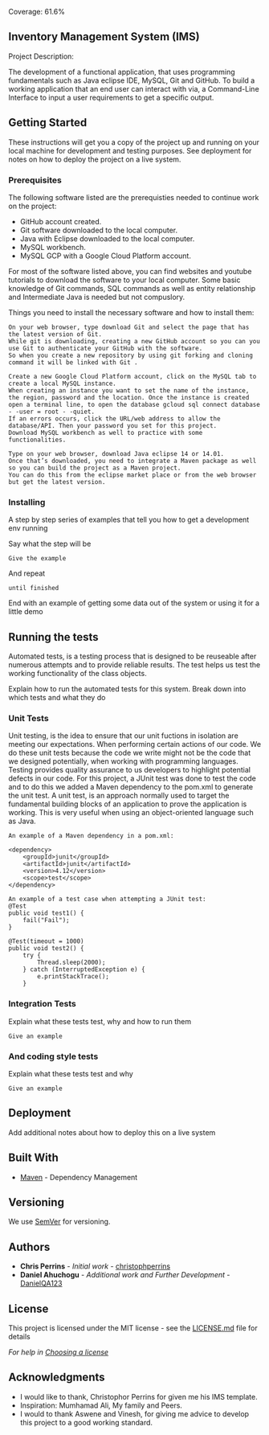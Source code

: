Coverage: 61.6%

## Inventory Management System (IMS)

Project Description:

The development of a functional application, that uses programming fundamentals such as Java eclipse IDE, MySQL, Git and GitHub. To build a working application that an end user can interact with via,
a Command-Line Interface to input a user requirements to get a specific output.

## Getting Started

These instructions will get you a copy of the project up and running on your local machine for development and testing purposes. See deployment for notes on how to deploy the project on a live system.

### Prerequisites

The following software listed are the prerequisties needed to continue work on the project: 

* GitHub account created.
* Git software downloaded to the local computer.
* Java with Eclipse downloaded to the local computer.
* MySQL workbench.
* MySQL GCP with a Google Cloud Platform account.

For most of the software listed above, you can find websites and youtube tutorials to download the software to your local computer. 
Some basic knowledge of Git commands, SQL commands as well as entity relationship and Intermediate Java is needed but not compuslory.  

Things you need to install the necessary software and how to install them:

```
On your web browser, type download Git and select the page that has the latest version of Git. 
While git is downloading, creating a new GitHub account so you can you use Git to authenticate your GitHub with the software. 
So when you create a new repository by using git forking and cloning command it will be linked with Git . 
```
```
Create a new Google Cloud Platform account, click on the MySQL tab to create a local MySQL instance. 
When creating an instance you want to set the name of the instance, the region, password and the location. Once the instance is created open a terminal line, to open the database gcloud sql connect database - -user = root - -quiet. 
If an errors occurs, click the URL/web address to allow the database/API. Then your password you set for this project.  
Download MySQL workbench as well to practice with some functionalities. 
```
```
Type on your web browser, download Java eclipse 14 or 14.01. 
Once that’s downloaded, you need to integrate a Maven package as well so you can build the project as a Maven project. 
You can do this from the eclipse market place or from the web browser but get the latest version. 
```
### Installing

A step by step series of examples that tell you how to get a development env running

Say what the step will be

```
Give the example
```

And repeat

```
until finished
```

End with an example of getting some data out of the system or using it for a little demo

## Running the tests

Automated tests, is a testing process that is designed to be reuseable after numerous attempts and to provide reliable results.
The test helps us test the working functionality of the class objects. 

Explain how to run the automated tests for this system. Break down into which tests and what they do

### Unit Tests 

Unit testing, is the idea to ensure that our unit fuctions in isolation are meeting our expectations.
When performing certain actions of our code. We do these unit tests because the code we write might not be the code that 
we designed potentially, when working with programming languages. Testing provides quality assurance to us 
developers to highlight potential defects in our code. For this project, a JUnit test was done to test the code and to do 
this we added a Maven dependency to the pom.xml to generate the unit test. A unit test, is an approach normally used to 
target the fundamental building blocks of an application to prove the application is working. This is very useful when using an 
object-oriented language such as Java. 

```
An example of a Maven dependency in a pom.xml:

<dependency>
    <groupId>junit</groupId>
    <artifactId>junit</artifactId>
    <version>4.12</version>
    <scope>test</scope>
</dependency>

```
```
An example of a test case when attempting a JUnit test: 
@Test
public void test1() {
    fail("Fail");
}

@Test(timeout = 1000)
public void test2() {
    try {
        Thread.sleep(2000);
    } catch (InterruptedException e) {
        e.printStackTrace();
    }

```
### Integration Tests 
Explain what these tests test, why and how to run them

```
Give an example
```

### And coding style tests

Explain what these tests test and why

```
Give an example
```

## Deployment

Add additional notes about how to deploy this on a live system

## Built With

* [Maven](https://maven.apache.org/) - Dependency Management

## Versioning

We use [SemVer](http://semver.org/) for versioning.

## Authors

* **Chris Perrins** - *Initial work* - [christophperrins](https://github.com/christophperrins)
* **Daniel Ahuchogu** - *Additional work and Further Development* - [DanielQA123](https://github.com/DanielQA123/ims-demo.git)
## License

This project is licensed under the MIT license - see the [LICENSE.md](LICENSE.md) file for details 

*For help in [Choosing a license](https://choosealicense.com/)*

## Acknowledgments

* I would like to thank, Christophor Perrins for given me his IMS template.
* Inspiration: Mumhamad Ali, My family and Peers.
* I would to thank Aswene and Vinesh, for giving me advice to develop this project to a good working standard. 

